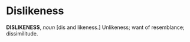# Dislikeness

**DISLIKENESS**, _noun_ \[dis and likeness.\] Unlikeness; want of resemblance; dissimilitude.
